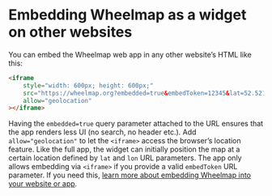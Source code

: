 # Embedding Wheelmap as a widget on other websites

You can embed the Wheelmap web app in any other website’s HTML like this:

```html
<iframe 
    style="width: 600px; height: 600px;" 
    src="https://wheelmap.org?embedded=true&embedToken=12345&lat=52.5212&lon=13.4104" 
    allow="geolocation"
></iframe>
```

Having the `embedded=true` query parameter attached to the URL ensures that the app renders less UI (no search, no header etc.). Add `allow="geolocation"` to let the `<iframe>` access the browser’s location feature.
Like the full app, the widget can initially position the map at a certain location defined by `lat` and `lon` URL parameters.
The app only allows embedding via `<iframe>` if you provide a valid `embedToken` URL parameter. If you need this, [learn more about embedding Wheelmap into your website or app](https://news.wheelmap.org/en/promote-the-widget/).
